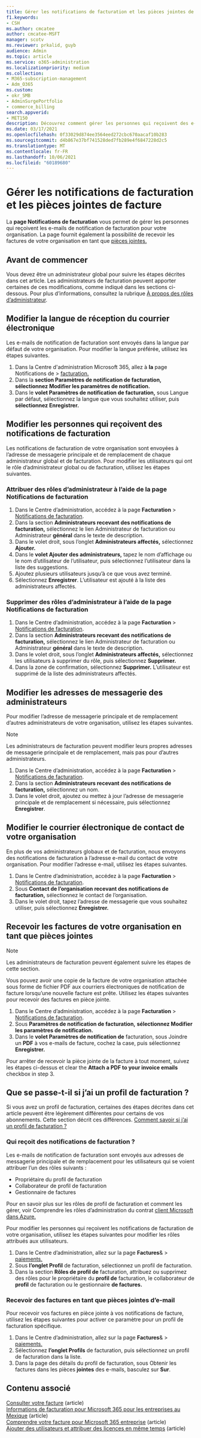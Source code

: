 ```yaml
---
title: Gérer les notifications de facturation et les pièces jointes de facture
f1.keywords:
- CSH
ms.author: cmcatee
author: cmcatee-MSFT
manager: scotv
ms.reviewer: prkalid, guyb
audience: Admin
ms.topic: article
ms.service: o365-administration
ms.localizationpriority: medium
ms.collection:
- M365-subscription-management
- Adm_O365
ms.custom:
- okr_SMB
- AdminSurgePortfolio
- commerce_billing
search.appverid:
- MET150
description: Découvrez comment gérer les personnes qui reçoivent des e-mails de notification de facturation et des pièces jointes de facture.
ms.date: 03/17/2021
ms.openlocfilehash: 0f33029d874ee3564eed272cbc670aacaf10b283
ms.sourcegitcommit: d4b867e37bf741528ded7fb289e4f6847228d2c5
ms.translationtype: MT
ms.contentlocale: fr-FR
ms.lasthandoff: 10/06/2021
ms.locfileid: "60189680"
---
```

# <a name="manage-billing-notifications-and-invoice-attachments"></a>Gérer les notifications de facturation et les pièces jointes de facture

La **page Notifications de facturation** vous permet de gérer les personnes qui reçoivent les e-mails de notification de facturation pour votre organisation. La page fournit également la possibilité de recevoir les factures de votre organisation en tant que [pièces jointes.](#receive-your-organizations-invoices-as-email-attachments)

## <a name="before-you-begin"></a>Avant de commencer

Vous devez être un administrateur global pour suivre les étapes décrites dans cet article. Les administrateurs de facturation peuvent apporter certaines de ces modifications, comme indiqué dans les sections ci-dessous. Pour plus d’informations, consultez la rubrique [À propos des rôles d’administrateur](../../admin/add-users/about-admin-roles.md).

## <a name="change-the-language-you-receive-email-in"></a>Modifier la langue de réception du courrier électronique

Les e-mails de notification de facturation sont envoyés dans la langue par défaut de votre organisation. Pour modifier la langue préférée, utilisez les étapes suivantes.

1. Dans la Centre d'administration Microsoft 365, allez à **la** page Notifications de  >  <a href="https://go.microsoft.com/fwlink/p/?linkid=853212" target="_blank">facturation.</a>
2. Dans la **section Paramètres de notification de facturation,** **sélectionnez Modifier les paramètres de notification.**
3. Dans le **volet Paramètres de notification de facturation,** sous Langue par défaut, sélectionnez la langue que vous souhaitez utiliser, puis  **sélectionnez Enregistrer.**

## <a name="change-who-receives-billing-notifications"></a>Modifier les personnes qui reçoivent des notifications de facturation

Les notifications de facturation de votre organisation sont envoyées à l’adresse de messagerie principale et de remplacement de chaque administrateur global et de facturation. Pour modifier les utilisateurs qui ont le rôle d’administrateur global ou de facturation, utilisez les étapes suivantes.

### <a name="assign-admin-roles-by-using-the-billing-notifications-page"></a>Attribuer des rôles d’administrateur à l’aide de la page Notifications de facturation

1. Dans le Centre d’administration, accédez à la page **Facturation** > <a href="https://go.microsoft.com/fwlink/p/?linkid=853212" target="_blank">Notifications de facturation</a>.
2. Dans la section **Administrateurs recevant des notifications de facturation,** sélectionnez le lien Administrateur de facturation ou Administrateur **général** dans le texte de description. 
3. Dans le volet droit, sous l’onglet **Administrateurs affectés,** sélectionnez **Ajouter.**
4. Dans le **volet Ajouter des administrateurs,** tapez le nom d’affichage ou le nom d’utilisateur de l’utilisateur, puis sélectionnez l’utilisateur dans la liste des suggestions.
5. Ajoutez plusieurs utilisateurs jusqu’à ce que vous avez terminé.
6. Sélectionnez **Enregistrer**. L’utilisateur est ajouté à la liste des administrateurs affectés.

### <a name="remove-admin-roles-by-using-the-billing-notifications-page"></a>Supprimer des rôles d’administrateur à l’aide de la page Notifications de facturation

1. Dans le Centre d’administration, accédez à la page **Facturation** > <a href="https://go.microsoft.com/fwlink/p/?linkid=853212" target="_blank">Notifications de facturation</a>.
2. Dans la section **Administrateurs recevant des notifications de facturation,** sélectionnez le lien Administrateur de facturation ou Administrateur **général** dans le texte de description. 
3. Dans le volet droit, sous l’onglet **Administrateurs affectés,** sélectionnez les utilisateurs à supprimer du rôle, puis sélectionnez **Supprimer.**
4. Dans la zone de confirmation, sélectionnez **Supprimer.** L’utilisateur est supprimé de la liste des administrateurs affectés.

## <a name="change-the-email-addresses-for-admins"></a>Modifier les adresses de messagerie des administrateurs

Pour modifier l’adresse de messagerie principale et de remplacement d’autres administrateurs de votre organisation, utilisez les étapes suivantes.

> [!NOTE]
> Les administrateurs de facturation peuvent modifier leurs propres adresses de messagerie principale et de remplacement, mais pas pour d’autres administrateurs.

1. Dans le Centre d’administration, accédez à la page **Facturation** > <a href="https://go.microsoft.com/fwlink/p/?linkid=853212" target="_blank">Notifications de facturation</a>.
2. Dans la section **Administrateurs recevant des notifications de facturation,** sélectionnez un nom.
3. Dans le volet droit, ajoutez ou mettez à jour l’adresse de messagerie principale et de remplacement si nécessaire, puis sélectionnez **Enregistrer**.

## <a name="change-your-organizations-contact-email"></a>Modifier le courrier électronique de contact de votre organisation

En plus de vos administrateurs globaux et de facturation, nous envoyons des notifications de facturation à l’adresse e-mail du contact de votre organisation. Pour modifier l’adresse e-mail, utilisez les étapes suivantes.

1. Dans le Centre d’administration, accédez à la page **Facturation** > <a href="https://go.microsoft.com/fwlink/p/?linkid=853212" target="_blank">Notifications de facturation</a>.
2. Sous **Contact de l’organisation recevant des notifications de facturation,** sélectionnez le contact de l’organisation.
3. Dans le volet droit, tapez l’adresse de messagerie que vous souhaitez utiliser, puis sélectionnez **Enregistrer.**

## <a name="receive-your-organizations-invoices-as-email-attachments"></a>Recevoir les factures de votre organisation en tant que pièces jointes

> [!NOTE]
> Les administrateurs de facturation peuvent également suivre les étapes de cette section.

Vous pouvez avoir une copie de la facture de votre organisation attachée sous forme de fichier PDF aux courriers électroniques de notification de facture lorsqu’une nouvelle facture est prête. Utilisez les étapes suivantes pour recevoir des factures en pièce jointe.

1. Dans le Centre d’administration, accédez à la page **Facturation** > <a href="https://go.microsoft.com/fwlink/p/?linkid=853212" target="_blank">Notifications de facturation</a>.
2. Sous **Paramètres de notification de facturation,** **sélectionnez Modifier les paramètres de notification.**
3. Dans le **volet Paramètres de notification de** facturation, sous Joindre un **PDF** à vos e-mails de facture, cochez la case, puis sélectionnez **Enregistrer.**

Pour arrêter de recevoir la pièce jointe de la facture à tout moment, suivez les étapes ci-dessus et clear the **Attach a PDF to your invoice emails** checkbox in step 3.

## <a name="what-if-i-have-a-billing-profile"></a>Que se passe-t-il si j’ai un profil de facturation ?

Si vous avez un profil de facturation, certaines des étapes décrites dans cet article peuvent être légèrement différentes pour certains de vos abonnements. Cette section décrit ces différences. [Comment savoir si j’ai un profil de facturation ?](manage-billing-profiles.md)

### <a name="who-receives-billing-notifications"></a>Qui reçoit des notifications de facturation ?

Les e-mails de notification de facturation sont envoyés aux adresses de messagerie principale et de remplacement pour les utilisateurs qui se voient attribuer l’un des rôles suivants :

- Propriétaire du profil de facturation
- Collaborateur de profil de facturation
- Gestionnaire de factures

Pour en savoir plus sur les rôles de profil de facturation et comment les gérer, voir Comprendre les rôles d’administration du contrat [client Microsoft dans Azure.](/azure/cost-management-billing/manage/understand-mca-roles)

Pour modifier les personnes qui reçoivent les notifications de facturation de votre organisation, utilisez les étapes suivantes pour modifier les rôles attribués aux utilisateurs.

1. Dans le Centre d’administration, allez sur la page **Factures**&  >  <a href="https://go.microsoft.com/fwlink/p/?linkid=2102895" target="_blank">paiements.</a>
2. Sous **l’onglet Profil** de facturation, sélectionnez un profil de facturation.
3. Dans la section **Rôles de profil de** facturation, attribuez ou supprimez des rôles pour le propriétaire du **profil de** facturation, le collaborateur de **profil** de facturation ou le gestionnaire **de factures.**

### <a name="receive-invoices-as-email-attachments"></a>Recevoir des factures en tant que pièces jointes d’e-mail

Pour recevoir vos factures en pièce jointe à vos notifications de facture, utilisez les étapes suivantes pour activer ce paramètre pour un profil de facturation spécifique.

1. Dans le Centre d’administration, allez sur la page **Factures**&  >  <a href="https://go.microsoft.com/fwlink/p/?linkid=2102895" target="_blank">paiements.</a>
2. Sélectionnez **l’onglet Profils** de facturation, puis sélectionnez un profil de facturation dans la liste.
3. Dans la page des détails du profil de facturation, sous Obtenir les factures dans les pièces **jointes** des e-mails, basculez sur **Sur**.

## <a name="related-content"></a>Contenu associé

[Consulter votre facture](view-your-bill-or-invoice.md) (article)\
[Informations de facturation pour Microsoft 365 pour les entreprises au Mexique](mexico-billing-info.md) (article) \
[Comprendre votre facture pour Microsoft 365 entreprise](understand-your-invoice2.md) (article)\
[Ajouter des utilisateurs et attribuer des licences en même temps](../../admin/add-users/add-users.md) (article)
